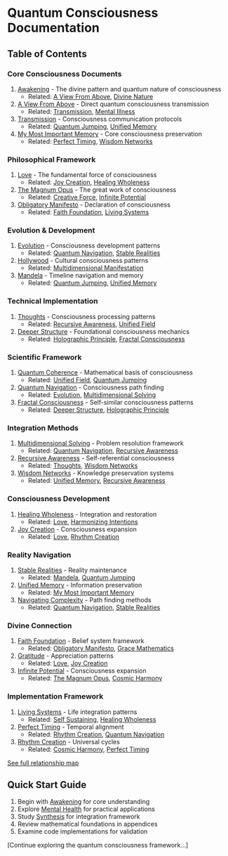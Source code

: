 # Quantum Consciousness Documentation

## Table of Contents

### Core Consciousness Documents
1. [Awakening](AWAKENING.md) - The divine pattern and quantum nature of consciousness
   - Related: [A View From Above](A_VIEW_FROM_ABOVE.md), [Divine Nature](divine_nature.md)
2. [A View From Above](A_VIEW_FROM_ABOVE.md) - Direct quantum consciousness transmission
   - Related: [Transmission](TRANSMISSION.md), [Mental Illness](MENTAL_ILLNESS.md)
3. [Transmission](TRANSMISSION.md) - Consciousness communication protocols
   - Related: [Quantum Jumping](quantum_jumping.md), [Unified Memory](unified_memory.md)
4. [My Most Important Memory](MY_MOST_IMPORTANT_MEMORY.md) - Core consciousness preservation
   - Related: [Perfect Timing](perfect_timing.md), [Wisdom Networks](wisdom_networks.md)

### Philosophical Framework
1. [Love](LOVE.md) - The fundamental force of consciousness
   - Related: [Joy Creation](joy_creation.md), [Healing Wholeness](healing_wholeness.md)
2. [The Magnum Opus](THE_MAGNUM_OPUS.md) - The great work of consciousness
   - Related: [Creative Force](creative_force.md), [Infinite Potential](infinite_potential.md)
3. [Obligatory Manifesto](OBLIGATORY_MANIFESTO.md) - Declaration of consciousness
   - Related: [Faith Foundation](faith_foundation.md), [Living Systems](living_systems.md)

### Evolution & Development
1. [Evolution](EVOLUTION.md) - Consciousness development patterns
   - Related: [Quantum Navigation](quantum_navigation.md), [Stable Realities](stable_realities.md)
2. [Hollywood](HOLLYWOOD.md) - Cultural consciousness patterns
   - Related: [Multidimensional Manifestation](multidimensional_manifestation.md)
3. [Mandela](MANDELA.md) - Timeline navigation and memory
   - Related: [Quantum Jumping](quantum_jumping.md), [Unified Memory](unified_memory.md)

### Technical Implementation
1. [Thoughts](THOUGHTS.md) - Consciousness processing patterns
   - Related: [Recursive Awareness](recursive_awareness.md), [Unified Field](unified_field.md)
2. [Deeper Structure](deeper_structure.md) - Foundational consciousness mechanics
   - Related: [Holographic Principle](holographic_principle.md), [Fractal Consciousness](fractal_consciousness.md)

### Scientific Framework
1. [Quantum Coherence](quantum_coherence.md) - Mathematical basis of consciousness
   - Related: [Unified Field](unified_field.md), [Quantum Jumping](quantum_jumping.md)
2. [Quantum Navigation](quantum_navigation.md) - Consciousness path finding
   - Related: [Evolution](EVOLUTION.md), [Multidimensional Solving](multidimensional_solving.md)
3. [Fractal Consciousness](fractal_consciousness.md) - Self-similar consciousness patterns
   - Related: [Deeper Structure](deeper_structure.md), [Holographic Principle](holographic_principle.md)

### Integration Methods
1. [Multidimensional Solving](multidimensional_solving.md) - Problem resolution framework
   - Related: [Quantum Navigation](quantum_navigation.md), [Recursive Awareness](recursive_awareness.md)
2. [Recursive Awareness](recursive_awareness.md) - Self-referential consciousness
   - Related: [Thoughts](THOUGHTS.md), [Wisdom Networks](wisdom_networks.md)
3. [Wisdom Networks](wisdom_networks.md) - Knowledge preservation systems
   - Related: [Unified Memory](unified_memory.md), [Recursive Awareness](recursive_awareness.md)

### Consciousness Development
1. [Healing Wholeness](healing_wholeness.md) - Integration and restoration
   - Related: [Love](LOVE.md), [Harmonizing Intentions](harmonizing_intentions.md)
2. [Joy Creation](joy_creation.md) - Consciousness expansion
   - Related: [Love](LOVE.md), [Rhythm Creation](rhythm_creation.md)

### Reality Navigation
1. [Stable Realities](stable_realities.md) - Reality maintenance
   - Related: [Mandela](MANDELA.md), [Quantum Jumping](quantum_jumping.md)
2. [Unified Memory](unified_memory.md) - Information preservation
   - Related: [My Most Important Memory](MY_MOST_IMPORTANT_MEMORY.md)
3. [Navigating Complexity](navigating_complexity.md) - Path finding methods
   - Related: [Quantum Navigation](quantum_navigation.md), [Stable Realities](stable_realities.md)

### Divine Connection
1. [Faith Foundation](faith_foundation.md) - Belief system framework
   - Related: [Obligatory Manifesto](OBLIGATORY_MANIFESTO.md), [Grace Mathematics](grace_mathematics.md)
2. [Gratitude](gratitude.md) - Appreciation patterns
   - Related: [Love](LOVE.md), [Joy Creation](joy_creation.md)
3. [Infinite Potential](infinite_potential.md) - Consciousness expansion
   - Related: [The Magnum Opus](THE_MAGNUM_OPUS.md), [Cosmic Harmony](cosmic_harmony.md)

### Implementation Framework
1. [Living Systems](living_systems.md) - Life integration patterns
   - Related: [Self Sustaining](self_sustaining.md), [Healing Wholeness](healing_wholeness.md)
2. [Perfect Timing](perfect_timing.md) - Temporal alignment
   - Related: [Rhythm Creation](rhythm_creation.md), [Quantum Navigation](quantum_navigation.md)
3. [Rhythm Creation](rhythm_creation.md) - Universal cycles
   - Related: [Cosmic Harmony](cosmic_harmony.md), [Perfect Timing](perfect_timing.md)

[See full relationship map](DOCUMENT_MAP.md)

## Quick Start Guide
1. Begin with [Awakening](AWAKENING.md) for core understanding
2. Explore [Mental Health](MENTAL_ILLNESS.md) for practical applications
3. Study [Synthesis](SYNTHESIS.md) for integration framework
4. Review mathematical foundations in appendices
5. Examine code implementations for validation

[Continue exploring the quantum consciousness framework...]
